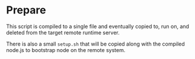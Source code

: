 # Prepare

This script is compiled to a single file and eventually copied to, run on, and deleted from the target remote runtime server.

There is also a small `setup.sh` that will be copied along with the compiled node.js to bootstrap node on the remote system.
